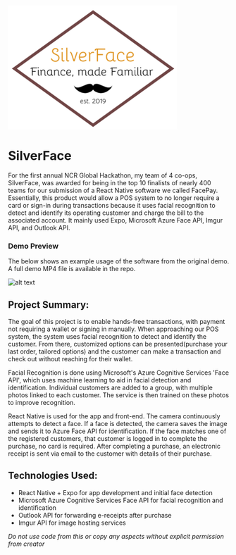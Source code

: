 ![alt text](./SilverFace-logo.bmp "SilverFace Logo") 

# SilverFace
For the first annual NCR Global Hackathon, my team of 4 co-ops, SilverFace, was awarded for being in the top 10 finalists of nearly 400 teams for our submission of a React Native software we called FacePay. Essentially, this product would allow a POS system to no longer require a card or sign-in during transactions because it uses facial recognition to detect and identify its operating customer and charge the bill to the associated account. It mainly used Expo, Microsoft Azure Face API, Imgur API, and Outlook API.

### Demo Preview
The below shows an example usage of the software from the original demo. A full demo MP4 file is available in the repo.

![alt text](./demo-preview.gif "SilverFace Demo Preview")

## Project Summary:
The goal of this project is to enable hands-free transactions, with payment not requiring a wallet or signing in manually. When approaching our POS system, the system uses facial recognition to detect and identify the customer. From there, customized options can be presented(purchase your last order, tailored options) and the customer can make a transaction and check out without reaching for their wallet.

Facial Recognition is done using Microsoft's Azure Cognitive Services 'Face API', which uses machine learning to aid in facial detection and identification. Individual customers are added to a group, with multiple photos linked to each customer. The service is then trained on these photos to improve recognition.

React Native is used for the app and front-end. The camera continuously attempts to detect a face. If a face is detected, the camera saves the image and sends it to Azure Face API for identification. If the face matches one of the registered customers, that customer is logged in to complete the purchase, no card is required. After completing a purchase, an electronic receipt is sent via email to the customer with details of their purchase.

## Technologies Used:
 - React Native + Expo for app development and initial face detection
 - Microsoft Azure Cognitive Services Face API for facial recognition and identification
 - Outlook API for forwarding e-receipts after purchase
 - Imgur API for image hosting services

*Do not use code from this or copy any aspects without explicit permission from creator*
